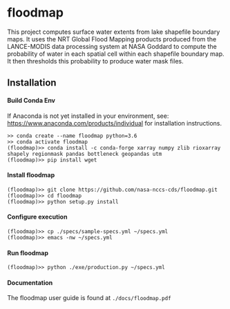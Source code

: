 # floodmap
This project computes surface water extents from lake shapefile boundary maps.  It uses the NRT Global Flood Mapping products produced from the LANCE-MODIS data processing system at NASA Goddard to compute the probability of water in each spatial cell within each shapefile boundary map.   It then thresholds this probability to produce water mask files.

## Installation

#### Build Conda Env

If Anaconda is not yet installed in your environment, see: https://www.anaconda.com/products/individual for installation instructions.
   
```
>> conda create --name floodmap python=3.6
>> conda activate floodmap
(floodmap)>> conda install -c conda-forge xarray numpy zlib rioxarray shapely regionmask pandas bottleneck geopandas utm
(floodmap)>> pip install wget
```
#### Install floodmap
```
(floodmap)>> git clone https://github.com/nasa-nccs-cds/floodmap.git
(floodmap)>> cd floodmap
(floodmap)>> python setup.py install
```
#### Configure execution
```
(floodmap)>> cp ./specs/sample-specs.yml ~/specs.yml
(floodmap)>> emacs -nw ~/specs.yml
```
#### Run floodmap
```
(floodmap)>> python ./exe/production.py ~/specs.yml
```
#### Documentation
The floodmap user guide is found at `./docs/floodmap.pdf`